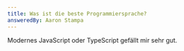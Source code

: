 ```yaml
---
title: Was ist die beste Programmiersprache?
answeredBy: Aaron Stampa
---
```


Modernes JavaScript oder TypeScript gefällt mir sehr gut.
